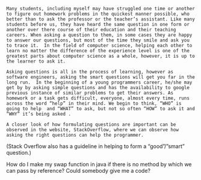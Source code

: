     Many students, including myself may have struggled one time or another to figure out homework problems in the quickest manner possible, who better than to ask the professor or the teacher’s assistant. Like many students before us, they have heard the same question in one form or another over there course of their education and their teaching careers. When asking a question to them, in some cases they are happy to answer our questions, but most of the time they smile and ask you to trace it.  In the field of computer science, helping each other to learn no matter the difference of the experience level is one of the greatest parts about computer science as a whole, however, it is up to the learner to ask it. 

    Asking questions is all in the process of learning, however as software engineers, asking the smart questions will get you far in the long run.  In the beginning of a young programmers career, he/she may get by by asking simple questions and has the availability to google previous instance of similar problems to get their answers. As homework or a task gets difficult, everyone, almost every time, runs across the word “help” in their mind. We begin to think, “WHO” is going to help  and “WHAT” to ask, but not so often “HOW” to ask it and “WHY” it’s being asked . 

    A closer look of how formulating questions are important can be observed in the website, StackOverflow, where we can observe how asking the right questions can help the programmer. 
(Stack Overflow also has a guideline in helping to form a “good”/”smart” question.)

How do I make my swap function in java if there is no method by which we can pass by reference? Could somebody give me a code?
